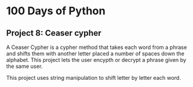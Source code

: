 # 100 Days of Python
## Project 8: Ceaser cypher

A Ceaser Cypher is a cypher method that takes each word from a phrase and shifts them with another letter placed a number of spaces down the alphabet.
This project lets the user encypth or decrypt a phrase given by the same user. 

This project uses string manipulation to shift letter by letter each word. 
